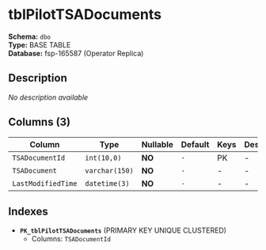 # tblPilotTSADocuments

**Schema:** `dbo`  
**Type:** BASE TABLE  
**Database:** fsp-165587 (Operator Replica)

## Description

*No description available*

## Columns (3)

| Column | Type | Nullable | Default | Keys | Description |
|--------|------|----------|---------|------|-------------|
| `TSADocumentId` | `int(10,0)` | **NO** | `-` | PK | - |
| `TSADocument` | `varchar(150)` | **NO** | `-` | - | - |
| `LastModifiedTime` | `datetime(3)` | **NO** | `-` | - | - |

## Indexes

- **`PK_tblPilotTSADocuments`** (PRIMARY KEY UNIQUE CLUSTERED)
  - Columns: `TSADocumentId`
